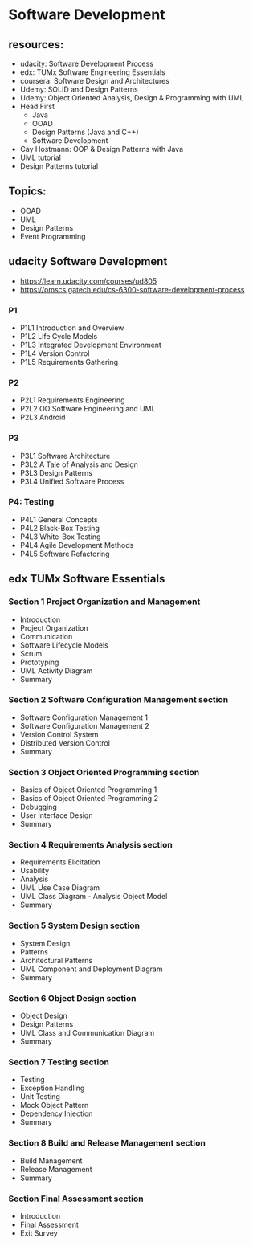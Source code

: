 # Software Development
## resources:
* udacity: Software Development Process
* edx: TUMx Software Engineering Essentials
* coursera: Software Design and Architectures
* Udemy: SOLID and Design Patterns
* Udemy: Object Oriented Analysis, Design & Programming with UML
* Head First
  * Java
  * OOAD 
  * Design Patterns (Java and C++)
  * Software Development
* Cay Hostmann: OOP & Design Patterns with Java
* UML tutorial
* Design Patterns tutorial
## Topics:
* OOAD
* UML
* Design Patterns
* Event Programming

## udacity Software Development
* https://learn.udacity.com/courses/ud805
* https://omscs.gatech.edu/cs-6300-software-development-process

### P1
* P1L1 Introduction and Overview
* P1L2 Life Cycle Models
* P1L3 Integrated Development Environment
* P1L4 Version Control
* P1L5 Requirements Gathering

### P2  
* P2L1 Requirements Engineering
* P2L2 OO Software Engineering and UML
* P2L3 Android

### P3
* P3L1 Software Architecture
* P3L2 A Tale of Analysis and Design
* P3L3 Design Patterns
* P3L4 Unified Software Process

### P4: Testing  
* P4L1 General Concepts
* P4L2 Black-Box Testing
* P4L3 White-Box Testing
* P4L4 Agile Development Methods
* P4L5 Software Refactoring

## edx TUMx Software Essentials
### Section 1 Project Organization and Management
* Introduction
* Project Organization
* Communication
* Software Lifecycle Models
* Scrum
* Prototyping
* UML Activity Diagram
* Summary

### Section 2 Software Configuration Management section
* Software Configuration Management 1
* Software Configuration Management 2
* Version Control System
* Distributed Version Control
* Summary

### Section 3 Object Oriented Programming section
* Basics of Object Oriented Programming 1
* Basics of Object Oriented Programming 2
* Debugging
* User Interface Design
* Summary

### Section 4 Requirements Analysis section
* Requirements Elicitation
* Usability
* Analysis
* UML Use Case Diagram
* UML Class Diagram - Analysis Object Model
* Summary

### Section 5 System Design section
* System Design
* Patterns
* Architectural Patterns
* UML Component and Deployment Diagram
* Summary

### Section 6 Object Design section
* Object Design
* Design Patterns
* UML Class and Communication Diagram
* Summary

### Section 7 Testing section
* Testing
* Exception Handling
* Unit Testing
* Mock Object Pattern
* Dependency Injection
* Summary

### Section 8 Build and Release Management section
* Build Management
* Release Management
* Summary

### Section Final Assessment section
* Introduction
* Final Assessment
* Exit Survey
